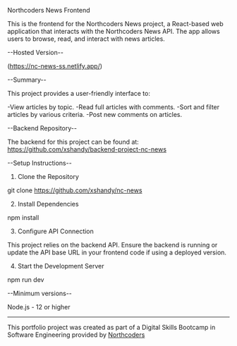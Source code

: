 Northcoders News Frontend

This is the frontend for the Northcoders News project, a React-based web application that interacts with the Northcoders News API. The app allows users to browse, read, and interact with news articles.

--Hosted Version--

(https://nc-news-ss.netlify.app/)

--Summary--

This project provides a user-friendly interface to:

-View articles by topic.
-Read full articles with comments.
-Sort and filter articles by various criteria.
-Post new comments on articles.

--Backend Repository--

The backend for this project can be found at: https://github.com/xshandy/backend-project-nc-news

--Setup Instructions--

1. Clone the Repository

git clone https://github.com/xshandy/nc-news

2. Install Dependencies

npm install

3. Configure API Connection

This project relies on the backend API. Ensure the backend is running or update the API base URL in your frontend code if using a deployed version.

4. Start the Development Server

npm run dev

--Minimum versions--

Node.js - 12 or higher

---

This portfolio project was created as part of a Digital Skills Bootcamp in Software Engineering provided by [Northcoders](https://northcoders.com/)
